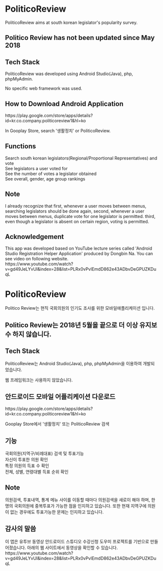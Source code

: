 <h1>PoliticoReview</h1>
<p>PoliticoReview aims at south korean legislator's popularity survey.</p>
  
<h2>Politico Review has not been updated since May 2018</h2>

<h2>Tech Stack</h2>
<p>PoliticoReview was developed using Android Studio(Java), php, phpMyAdmin.
<p>No specific web framework was used.</p>
</p>

<h2>How to Download Android Application</h2> 
<p>https://play.google.com/store/apps/details?id=kr.co.company.politicoreview1&hl=ko</p>
<p>In Gooplay Store, search '생활정치' or PoliticoReview.</p>

<h2>Functions</h2>
<p>Search south korean legislators(Regional/Proportional Representatives) and vote<br>
See legislators a user voted for<br>
See the number of votes a legislator obtained<br>
See overall, gender, age group rankings</p>

<h2>Note</h2>
<p>I already recognize that first, whenever a user moves between menus, searching legislators should be done again, second, whenever a user moves between menus, duplicate vote for one legislator is permitted. third, even though a legislator is absent on certain region, voting is permitted.</p>

<h2>Acknowledgement</h2> 
<p>
This app was developed based on YouTube lecture series called 'Android Studio Registration Helper Application' produced by Dongbin Na. You can see video on following website.<br>
https://www.youtube.com/watch?v=gd49JeLYvUI&index=28&list=PLRx0vPvlEmdD862e43ADbvDeGPUZKDuqL
</p>

<h1>PoliticoReview</h1>
<p>Politico Review는 현직 국회의원의 인기도 조사를 위한 모바일애플리케이션 입니다.</p>
<h2>Politico Review는 2018년 5월을 끝으로 더 이상 유지보수 하지 않습니다.</h2>
  
<h2>Tech Stack</h2>
<p>PoliticoReview는 Android Studio(Java), php, phpMyAdmin을 이용하여 개발되었습니다.</p>
<p>웹 프레임워크는 사용하지 않았습니다.</p>
</p>

<h2>안드로이드 모바일 어플리케이션 다운로드</h2> 
<p>https://play.google.com/store/apps/details?id=kr.co.company.politicoreview1&hl=ko</p>
<p>Gooplay Store에서 '생활정치' 또는 PoliticoReview 검색</p>

<h2>기능</h2>
<p>
국회의원(지역구/비례대표) 검색 및 투표기능<br> 
자신이 투표한 의원 확인<br> 
특정 의원의 득표 수 확인<br>
전체, 성별, 연령대별 득표 순위 확인<br> 
</p>

<h2>Note</h2>
<p>의원검색, 투표내역, 통계 메뉴 사이를 이동할 때마다 의원검색을 새로이 해야 하며, 한명의 국회의원에 중복투표가 가능한 점을 인지하고 있습니다. 또한 현재 지역구에 의원이 없는 경우에도 투표가능한 문제는 인지하고 있습니다.</p>

<h2>감사의 말씀 </h2> 
<p>
이 앱은 유투브 동영상 안드로이드 스튜디오 수강신청 도우미 프로젝트를 기반으로 만들어졌습니다. 아래의 웹 사이트에서 동영상을 확인할 수 있습니다.<br>
https://www.youtube.com/watch?v=gd49JeLYvUI&index=28&list=PLRx0vPvlEmdD862e43ADbvDeGPUZKDuqL
<p>
